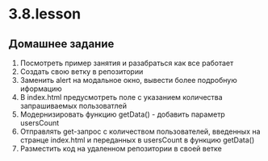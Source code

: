 # 3.8.lesson
<h2> Домашнее задание </h2>
<ol>
    <li> Посмотреть пример занятия и разабраться как все работает</li>
    <li> Создать свою ветку в репозитории </li>
    <li> Заменить alert на модальное окно, вывести более подробную иформацию </li>
    <li> В index.html предусмотреть поле с указанием количества запрашиваемых пользоватлей</li>
    <li> Модернизировать функцию getData() - добавить параметр usersCount </li>
    <li> Отправлять get-запрос с количеством пользователей, введенных на странце index.html и переданных в usersCount в функцию getData() </li>
    <li> Разместить код на удаленном репозитории в своей ветке </li>
</ol>
